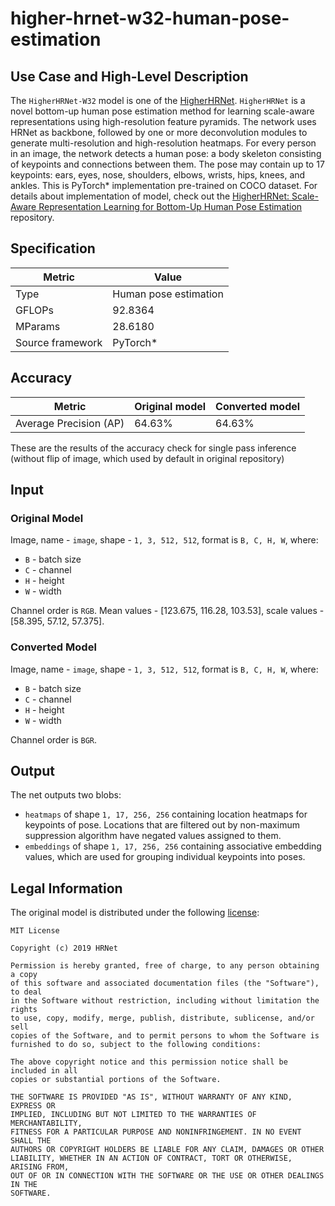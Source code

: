 # higher-hrnet-w32-human-pose-estimation

## Use Case and High-Level Description

The `HigherHRNet-W32` model is one of the [HigherHRNet](https://arxiv.org/pdf/1908.10357).
`HigherHRNet` is a novel bottom-up human pose
estimation method for learning scale-aware representations using high-resolution feature pyramids. The network uses HRNet as backbone, followed by one or more deconvolution modules to generate multi-resolution and high-resolution heatmaps. For every person in an image, the network detects a human pose: a body skeleton consisting of keypoints and connections between them. The pose may contain up to 17 keypoints: ears, eyes, nose, shoulders, elbows, wrists, hips, knees, and ankles.
This is PyTorch\* implementation pre-trained on COCO dataset.
For details about implementation of model, check out the [HigherHRNet: Scale-Aware Representation Learning for Bottom-Up Human Pose Estimation](https://github.com/HRNet/HigherHRNet-Human-Pose-Estimation) repository.

## Specification

| Metric            | Value                  |
|-------------------|------------------------|
| Type              | Human pose estimation  |
| GFLOPs            | 92.8364                |
| MParams           | 28.6180                |
| Source framework  | PyTorch\*              |

## Accuracy

| Metric                     | Original model    | Converted model |
| -------------------------- | ----------------- | --------------- |
| Average Precision (AP)     | 64.63%            | 64.63%          |

These are the results of the accuracy check for single pass inference (without flip of image, which used by default in original repository)

## Input

### Original Model

Image, name - `image`,  shape - `1, 3, 512, 512`, format is `B, C, H, W`, where:

- `B` - batch size
- `C` - channel
- `H` - height
- `W` - width

Channel order is `RGB`. Mean values - [123.675, 116.28, 103.53], scale values - [58.395, 57.12, 57.375].

### Converted Model

Image, name - `image`,  shape - `1, 3, 512, 512`, format is `B, C, H, W`, where:

- `B` - batch size
- `C` - channel
- `H` - height
- `W` - width

Channel order is `BGR`.

## Output

The net outputs two blobs:

- `heatmaps` of shape `1, 17, 256, 256` containing location heatmaps for keypoints of pose. Locations that are filtered out by non-maximum suppression algorithm have negated values assigned to them.
- `embeddings` of shape `1, 17, 256, 256` containing associative embedding values, which are used for grouping individual keypoints into poses.

## Legal Information

The original model is distributed under the following
[license](https://raw.githubusercontent.com/HRNet/HigherHRNet-Human-Pose-Estimation/master/LICENSE):

```
MIT License

Copyright (c) 2019 HRNet

Permission is hereby granted, free of charge, to any person obtaining a copy
of this software and associated documentation files (the "Software"), to deal
in the Software without restriction, including without limitation the rights
to use, copy, modify, merge, publish, distribute, sublicense, and/or sell
copies of the Software, and to permit persons to whom the Software is
furnished to do so, subject to the following conditions:

The above copyright notice and this permission notice shall be included in all
copies or substantial portions of the Software.

THE SOFTWARE IS PROVIDED "AS IS", WITHOUT WARRANTY OF ANY KIND, EXPRESS OR
IMPLIED, INCLUDING BUT NOT LIMITED TO THE WARRANTIES OF MERCHANTABILITY,
FITNESS FOR A PARTICULAR PURPOSE AND NONINFRINGEMENT. IN NO EVENT SHALL THE
AUTHORS OR COPYRIGHT HOLDERS BE LIABLE FOR ANY CLAIM, DAMAGES OR OTHER
LIABILITY, WHETHER IN AN ACTION OF CONTRACT, TORT OR OTHERWISE, ARISING FROM,
OUT OF OR IN CONNECTION WITH THE SOFTWARE OR THE USE OR OTHER DEALINGS IN THE
SOFTWARE.
```
